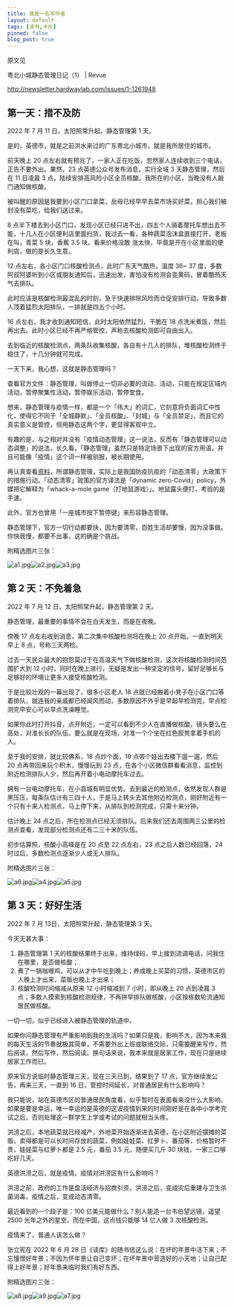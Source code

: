```yaml
---
title: 我是一名写作者
layout: default
tags: [读书,卡片]
pinned: false
blog_post: true
---
```



原文见

粤北小城静态管理日记（1） | Revue

http://newsletter.hardwaylab.com/issues/1-1261948

## 第一天：措不及防

2022 年 7 月 11 日，太阳照常升起，静态管理第 1 天。

 是的，英德市，就是之前洪水来过的广东粤北小城市，就是我所居住的城市。

前天晚上 20 点左右就有预兆了，一家人正在吃饭，忽然家人连续收到三个电话，正告不要外出。果然，23 点英德公众号发布消息，实行全域 3 天静态管理，然后在 11 日凌晨 3 点，陆续安排高风险小区全员核酸。我所在的小区，当晚没有人敲门通知做核酸。

被叫醒的原因是我要到小区门口拿菜，岳母已经早早去菜市场买好菜，担心我们被封没有菜吃，给我们送过来。

8 点半下楼去到小区门口，发现小区已经只进不出，四五个人骑着摩托车想出去不能，十几人在小区便利店里面扫货，我过去一看，各种蔬菜泡沫盒直接打开，老板在叫，青菜 5 块，香蕉 3.5 块。看来价格没敢 涨太快，毕竟是开在小区里面的便利店，做的是长久生意。

12 点左右，各小区门口核酸检测点，此时广东天气酷热，温度 36~ 37 度，多数阿叔阿婆听到小区或朋友通知后，迅速出发，害怕没有检测会变黄码，冒着酷热天气去排队。

此时应该是核酸检测最混乱的时刻，急于快速排除风险而仓促安排行动，导致多数人顶着猛烈太阳排队，一排就是四五个小时。

16 点左右，我才收到通知短信，此时太阳依然猛烈，干脆在 18 点洗米煮饭，然后再出去。此时小区已经不再严格管控，声称去核酸检测即可自由出入。

去到临近的核酸检测点，两条队收集核酸，各自有十几人的排队，堆核酸检测终于稳住了，十几分钟就可完成。

一天下来，我心想，这就是静态管理吗？

查看官方文件：静态管理，叫做停止一切非必要的流动、活动，只能在规定区域内活动，暂停聚集性活动，暂停娱乐活动，暂停堂食。

想来，静态管理与疫情一样，都是一个「伟大」的词汇，它刻意将负面词汇中性化，使得它不同于「全城静默」、「全员核酸」、「封城」与「全员禁足」，而且它的真实意义是管控，但用静态这两个字，更显得客观中立。

有趣的是，与之相对并没有「疫情动态管理」这一说法，反而有「静态管理可以动态调整」的说法，长久看，「静态管理」虽然只是特定场景下出现的官方用语，并且可能像「疫情」这个词一样被驯服，被长期使用。

再认真查看[资料](https://news.creaders.net/china/2022/04/02/2468720.html)，所谓静态管理，实际上是我国防疫抗疫的「动态清零」大政策下的措施行动。「动态清零」政策的官方译法是「dynamic zero-Covid」policy，外媒把它解释为「whack-a-mole game（打地鼠游戏）」。地鼠露头便打，考验的是手速。

此外，官方也曾用「一座城市按下暂停键」来形容静态管理。

静态管理下，官方一切行动都要快，因为要清零，百姓生活却要慢，因为没事做。你快我慢，都要不出事，这的确是个挑战。

附精选图片三张：

![a1.jpg](https://cdn.nlark.com/yuque/0/2022/jpeg/87881/1657789423535-6ef302d5-bde2-43d1-8870-8e07bf4a7d6b.jpeg#averageHue=%232f4b3d&clientId=u662274fa-857c-4&crop=0&crop=0&crop=1&crop=1&from=drop&id=i01Cy&margin=%5Bobject%20Object%5D&name=a1.jpg&originHeight=4344&originWidth=5792&originalType=binary&ratio=1&rotation=0&showTitle=false&size=2866831&status=done&style=none&taskId=u1cb51d22-b5ee-4923-95e5-565801ae59f&title=)![a2.jpg](https://cdn.nlark.com/yuque/0/2022/jpeg/87881/1657789423027-e784a6e6-c51d-49f9-9d3f-bef4aeb45f05.jpeg#averageHue=%23546b67&clientId=u662274fa-857c-4&crop=0&crop=0&crop=1&crop=1&from=drop&id=VvOXk&margin=%5Bobject%20Object%5D&name=a2.jpg&originHeight=4344&originWidth=5792&originalType=binary&ratio=1&rotation=0&showTitle=false&size=2207901&status=done&style=none&taskId=uc2c7c83d-b615-496e-863d-ff0a6a9dd4b&title=)![a3.jpg](https://cdn.nlark.com/yuque/0/2022/jpeg/87881/1657789422589-936d8067-5799-42e3-bf70-f43a6c48f1bd.jpeg#averageHue=%2332545d&clientId=u662274fa-857c-4&crop=0&crop=0&crop=1&crop=1&from=drop&id=nm1w1&margin=%5Bobject%20Object%5D&name=a3.jpg&originHeight=4344&originWidth=5792&originalType=binary&ratio=1&rotation=0&showTitle=false&size=1530664&status=done&style=none&taskId=uafbf75ce-c785-4b16-9502-ffb158e2432&title=)

## 第 2 天：不免着急

2022 年 7 月 12 日，太阳照常升起，静态管理第 2 天。

静态管理，最重要的事情不会在白天发生，而是在夜晚。

傍晚 17 点左右收到消息，第二次集中核酸检测将在晚上 20 点开始，一直到明天早上 8 点，号称三天两检。

过去一天民众最大的抱怨莫过于在高温天气下做核酸检测，这次将核酸检测时间范围扩大到 12 小时，同时在晚上进行，无疑是发出一种坚定的信号，留好足够长与足够好的环境让更多人接受核酸检测。

于是比较壮观的一幕出现了，很多小区老人 18 点就已经搬着小凳子在小区门口等着排队，就连我的亲戚都已经闻风而动，多数原因不外乎是早起早检测完，早点检测完早安心可以早点洗澡睡觉。

如果你此时打开抖音，点开附近，一定可以看到不少人在直播做核酸，镜头要么在高处，对准长长的队伍，要么就是在现场，对准一个个坐在红色胶凳拿着手机的人。

至于我的安排，就比较佛系，18 点炒个面，19 点带个娃出去楼下遛一遛，然后 20 点再带回来玩个积木，慢慢玩到  23 点，在各个小区微信群看看消息，监控到附近检测排队人少，然后再开着小电动摩托车过去。

拥有一台电动摩托车，在小县城有明显优势。去到最近的检测点，依然发现人群是黑压压，每条队估计有三四十人，于是马上转头去其他附近检测点，刚好附近有一个只有十来人检测点，马上停下来，从排队到检测完成，只需十来分钟。

估计晚上 24 点之后，所在检测点已经无须排队。后来我们还去周围两三公里的检测点查看，发现部分检测点还有二三十米的队伍。

初步估算照，核酸小高峰是在 20 点至 22 点左右，23 点之后人数已经回落，24 时过后，多数检测点逐渐少人或无人排队。

附精选图片三张：


![a6.jpg](https://cdn.nlark.com/yuque/0/2022/jpeg/87881/1657789450247-ae32559a-8a33-4501-940c-6756bd6091b1.jpeg#averageHue=%231d2f24&clientId=u662274fa-857c-4&crop=0&crop=0&crop=1&crop=1&from=drop&id=u7b9a62ee&margin=%5Bobject%20Object%5D&name=a6.jpg&originHeight=3258&originWidth=4344&originalType=binary&ratio=1&rotation=0&showTitle=false&size=1148139&status=done&style=none&taskId=u1121e845-e917-409d-8470-fc405cae455&title=)![a4.jpg](https://cdn.nlark.com/yuque/0/2022/jpeg/87881/1657789449918-50f587b0-3879-43fe-9277-cfb2ce012686.jpeg#averageHue=%230a110c&clientId=u662274fa-857c-4&crop=0&crop=0&crop=1&crop=1&from=drop&id=u50a07f0c&margin=%5Bobject%20Object%5D&name=a4.jpg&originHeight=3258&originWidth=4344&originalType=binary&ratio=1&rotation=0&showTitle=false&size=623887&status=done&style=none&taskId=uce98903e-cf71-48b1-8aed-3cd029cb0d8&title=)![a5.jpg](https://cdn.nlark.com/yuque/0/2022/jpeg/87881/1657789449956-fadca964-22de-4b1b-8d87-9be281fb0990.jpeg#averageHue=%2311201d&clientId=u662274fa-857c-4&crop=0&crop=0&crop=1&crop=1&from=drop&id=uc7175ac3&margin=%5Bobject%20Object%5D&name=a5.jpg&originHeight=3258&originWidth=4344&originalType=binary&ratio=1&rotation=0&showTitle=false&size=673527&status=done&style=none&taskId=uec8369ff-1387-47da-822d-15dd5932ead&title=)
## 第 3 天：好好生活

2022 年 7 月 13日，太阳照常升起，静态管理第 3 天。

今天无甚大事：

1. 静态管理第 1 天的核酸结果终于出来，维持绿码，早上接到流调电话，问我住在哪里，是否做核酸；
2. 煮了一锅咖喱鸡，可以从才中午吃到晚上；养成晚上买菜的习惯，英德市区的人晚上才出来，菜贩也晚上才出来；
3. 核酸检测时间缩减从原来 12 小时缩减到 7 小时，即从晚上 20 点到凌晨 3 点；多数人摸索到核酸检测规律，不再拼早排队做核酸，小区按栋数轮流通知居民做核酸。

一切一切，似乎已经进入被静态管理的轨道中。

如果你问静态管理有严重影响到我的生活吗？如果只是我，影响不大，因为本来我的每天生活的节奏就极其简单，不需要外出上班或联络交际，只需要醒来写作，然后阅读，然后写作，然后阅读。换句话来说，我本来就是居家工作，现在只是继续居家工作而已。

原来官方说临时静态管理三天，现在三天已到，结果到了 17 点，官方继续发公告，再来三天，一直到 16 日，管控时间延长，对普通居民有什么影响吗？

我只能说，站在英德市区的普通居民角度看，似乎暂时在表面看来没什么大影响。如果是要是幸运，唯一幸运的是英德的这波疫情到来的时间刚好是在各中小学考完试之后，否则处理这一群学生上学或考试的问题就相当头疼。

洪涝之后，本地蔬菜就已经减产，外地菜开始逐渐进去英德，在小区附近摆摊的菜贩，卖得都是可以长时间存放的蔬菜，例如娃娃菜、红萝卜、番茄等，价格暂时不贵，娃娃菜与红萝卜都是 2.5 元，番茄 3.5 元，随便买几斤 30 块钱，一家三口够吃好几天。

英德洪涝之后，就是疫情。疫情对洪涝区有什么影响吗？

洪涝之前，政府的工作是盘活经济与招商引资，洪涝之后，变成灾后重建与卫生杀菌消毒，疫情之后，变成动态清零。

最近看到的一个段子是：100 亿美元能做什么？别人能造一台韦伯望远镜，遥望 2500 光年之外的星空，而在中国，这点钱只能够 14 亿人做 3 次核酸检测。

疫情来了，普通人该怎么做？

张立宪在 2022 年 6 月 28 日《读库》的随书信这么说：在坏的年景中活下来；不忘憧憬好年景；不因为怀年景让自己变坏；在坏年景中营造好的小天地；让自己配得上好年景；好年景来临时我们有好东西。

附精选图片三张：

![a8.jpg](https://cdn.nlark.com/yuque/0/2022/jpeg/87881/1657789459615-24f27baf-06ab-44e5-be08-4610e37e7081.jpeg#averageHue=%2325352c&clientId=u662274fa-857c-4&crop=0&crop=0&crop=1&crop=1&from=drop&id=u259dd591&margin=%5Bobject%20Object%5D&name=a8.jpg&originHeight=3258&originWidth=4344&originalType=binary&ratio=1&rotation=0&showTitle=false&size=1338838&status=done&style=none&taskId=u526b6ac5-cd66-4ae6-9992-7467a83fa51&title=)![a9.jpg](https://cdn.nlark.com/yuque/0/2022/jpeg/87881/1657789460090-d7b06e3a-8d09-4ec7-b0c1-e3ee52d69ee8.jpeg#averageHue=%231c3129&clientId=u662274fa-857c-4&crop=0&crop=0&crop=1&crop=1&from=drop&id=u8fcda6ca&margin=%5Bobject%20Object%5D&name=a9.jpg&originHeight=4344&originWidth=5792&originalType=binary&ratio=1&rotation=0&showTitle=false&size=2056946&status=done&style=none&taskId=u18a1cda3-181c-4a71-9713-e85ab659d0a&title=)![a7.jpg](https://cdn.nlark.com/yuque/0/2022/jpeg/87881/1657789459951-4f8c32c5-e554-4654-bb5f-1741df23b0d2.jpeg#averageHue=%231c3224&clientId=u662274fa-857c-4&crop=0&crop=0&crop=1&crop=1&from=drop&id=uf751b264&margin=%5Bobject%20Object%5D&name=a7.jpg&originHeight=4344&originWidth=5792&originalType=binary&ratio=1&rotation=0&showTitle=false&size=1776009&status=done&style=none&taskId=ue7b75385-2d3b-4ddc-a1f1-4bc34eba17a&title=)
